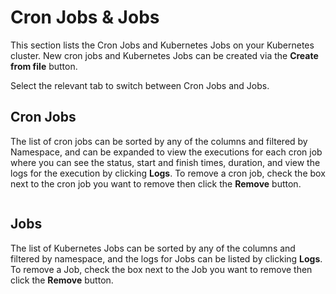 # Cron Jobs & Jobs

This section lists the Cron Jobs and Kubernetes Jobs on your Kubernetes cluster. New cron jobs and Kubernetes Jobs can be created via the **Create from file** button.

Select the relevant tab to switch between Cron Jobs and Jobs.

## Cron Jobs

The list of cron jobs can be sorted by any of the columns and filtered by Namespace, and can be expanded to view the executions for each cron job where you can see the status, start and finish times, duration, and view the logs for the execution by clicking **Logs**. To remove a cron job, check the box next to the cron job you want to remove then click the **Remove** button.

<figure><img src="../..//assets/2.26-kubernetes-more-resources-jobs-cronjobs.png" alt=""><figcaption></figcaption></figure>

## Jobs

The list of Kubernetes Jobs can be sorted by any of the columns and filtered by namespace, and the logs for Jobs can be listed by clicking **Logs**. To remove a Job, check the box next to the Job you want to remove then click the **Remove** button.

<figure><img src="../..//assets/2.26-kubernetes-more-resources-jobs-jobs.png" alt=""><figcaption></figcaption></figure>

